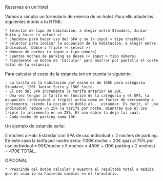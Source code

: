 Reservas en un Hotel

Vamos a simular un formulario de reserva de un hotel. Para ello añade los siguientes inputs a tu HTML:

    * Selector de tipo de habitación, a elegir entre Standard, Junior Suite y Suite (< select >)
    * Checkbox para hacer uso del SPA o no (< input > tipo checkbox)
    * Selector para indicar la ocupación de la habitación, a elegir entre Individual, Doble o Triple (< select >)
    * Número de noches (< input > tipo número)
    * Cuantas noches de parking se desea (< input > tipo número)
    * Finalmente un botón de 'Calcular' para mostrar por pantalla el coste total de la estancia.

Para calcular el coste de la estancia ten en cuenta lo siguiente:

    - La tarifa de la habitación por noche es de 100€ para categoría Standard, 120€ Junior Suite y 150€ Suite.
    - El uso del SPA incrementa la tarifa anterior en 20€.
    - Una vez tengas la tarifa en función de la categoría y el SPA, la ocupación (individual o triple) actúa como un factor de decremento o incremento, siendo la opción de doble el -  estándar. Es decir, el uso individual reduce un 25% la tarifa por noche, mientras que el uso triple la incrementa en un 25%. El uso doble la deja tal cual.
    - Cada noche de parking suma 10€.

Un ejemplo de estancia sería:

5 noches x Hab. Estándar con SPA de uso individual + 2 noches de parking. En este caso la tarifa por noche sería: (100€ noche + 20€ spa) al 75% por uso individual = 90€/noche x 5 noches = 450€ + (10€ parking x 2 noches) = 470€ TOTAL.

OPCIONAL

    * Prescinde del botón calcular y muestra el resultado total a medida que el usuario va haciendo cambios en el formulario.

